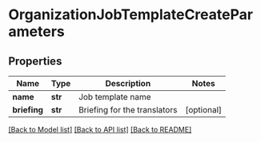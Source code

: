 # OrganizationJobTemplateCreateParameters

## Properties
Name | Type | Description | Notes
------------ | ------------- | ------------- | -------------
**name** | **str** | Job template name | 
**briefing** | **str** | Briefing for the translators | [optional] 

[[Back to Model list]](../README.md#documentation-for-models) [[Back to API list]](../README.md#documentation-for-api-endpoints) [[Back to README]](../README.md)


